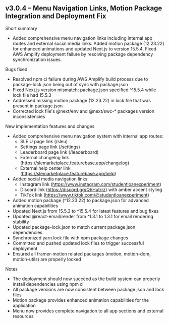 ## v3.0.4 – Menu Navigation Links, Motion Package Integration and Deployment Fix

Short summary
- Added comprehensive menu navigation links including internal app routes and external social media links. Added motion package (12.23.22) for enhanced animations and updated Next.js to version 15.5.4. Fixed AWS Amplify deployment failure by resolving package dependency synchronization issues.

Bugs fixed
- Resolved npm ci failure during AWS Amplify build process due to package-lock.json being out of sync with package.json
- Fixed Next.js version mismatch: package.json specified ^15.5.4 while lock file had 15.5.3
- Addressed missing motion package (12.23.22) in lock file that was present in package.json
- Corrected lock file's @next/env and @next/swc-* packages version inconsistencies

New implementation features and changes
- Added comprehensive menu navigation system with internal app routes:
  - SLE U page link (/sleu)
  - Settings page link (/settings) 
  - Leaderboard page link (/leaderboard)
  - External changelog link (https://slemarketplace.featurebase.app/changelog)
  - External help center link (https://slemarketplace.featurebase.app/help)
- Added social media navigation links:
  - Instagram link (https://www.instagram.com/studentloanexperiment)
  - Discord link (https://discord.gg/QhHutrrz) with amber accent styling
  - TikTok link (https://www.tiktok.com/@studentloanexperiment)
- Added motion package (^12.23.22) to package.json for advanced animation capabilities
- Updated Next.js from 15.5.3 to ^15.5.4 for latest features and bug fixes
- Updated @react-email/render from ^1.3.1 to 1.3.1 for email rendering stability
- Updated package-lock.json to match current package.json dependencies
- Synchronized yarn.lock file with npm package changes
- Committed and pushed updated lock files to trigger successful deployment
- Ensured all framer-motion related packages (motion, motion-dom, motion-utils) are properly locked

Notes
- The deployment should now succeed as the build system can properly install dependencies using npm ci
- All package versions are now consistent between package.json and lock files
- Motion package provides enhanced animation capabilities for the application
- Menu now provides complete navigation to all app sections and external resources
